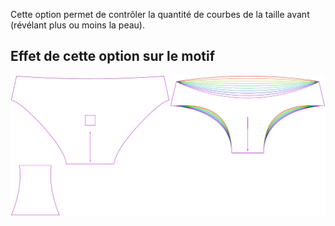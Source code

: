 Cette option permet de contrôler la quantité de courbes de la taille avant (révélant plus ou moins la peau).


## Effet de cette option sur le motif
![Cette image montre l'effet de cette option en superposant plusieurs variantes qui ont une valeur différente pour cette option](ursula_frontdip_sample.svg "Effet de cette option sur le motif")